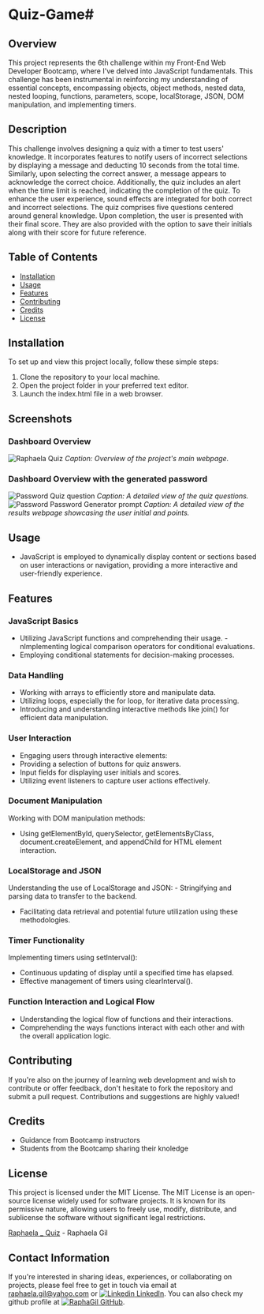 # Quiz-Game#

## Overview
 This project represents the 6th challenge within my Front-End Web Developer Bootcamp, where I've delved into JavaScript fundamentals. This challenge has been instrumental in reinforcing my understanding of essential concepts, encompassing objects, object methods, nested data, nested looping, functions, parameters, scope, localStorage, JSON, DOM manipulation, and implementing timers.

## Description
This challenge involves designing a quiz with a timer to test users' knowledge. It incorporates features to notify users of incorrect selections by displaying a message and deducting 10 seconds from the total time. Similarly, upon selecting the correct answer, a message appears to acknowledge the correct choice. Additionally, the quiz includes an alert when the time limit is reached, indicating the completion of the quiz. To enhance the user experience, sound effects are integrated for both correct and incorrect selections.
The quiz comprises five questions centered around general knowledge. Upon completion, the user is presented with their final score. They are also provided with the option to save their initials along with their score for future reference. 



## Table of Contents
- [Installation](#installation)
- [Usage](#usage)
- [Features](#features)
- [Contributing](#contributing)
- [Credits](#credits)
- [License](#license)

## Installation
To set up and view this project locally, follow these simple steps:

1. Clone the repository to your local machine.
2. Open the project folder in your preferred text editor.
3. Launch the index.html file in a web browser.

## Screenshots
### Dashboard Overview
![Raphaela Quiz](https://github.com/RaphaGil/Quiz-Game/assets/128820385/76c1ce31-622f-417f-8d7b-fb180c0f026f)
*Caption: Overview of the project's main webpage.*
### Dashboard Overview with the generated password
![Password Quiz question](https://github.com/RaphaGil/Quiz-Game/assets/128820385/e4dcf4a5-9911-47e4-9141-9fb0eee962f5)
*Caption: A detailed view of the quiz questions.*
![Password Password Generator prompt](https://github.com/RaphaGil/Quiz-Game/assets/128820385/c50f6646-0a57-4130-b984-d3d9b3bb3727)
*Caption: A detailed view of the results webpage showcasing the user initial and points.*

## Usage
- JavaScript is employed to dynamically display content or sections based on user interactions or navigation, providing a more interactive and user-friendly experience.

## Features
### JavaScript Basics
- Utilizing JavaScript functions and comprehending their usage.
-nImplementing logical comparison operators for conditional evaluations.
- Employing conditional statements for decision-making processes.
### Data Handling
- Working with arrays to efficiently store and manipulate data.
- Utilizing loops, especially the for loop, for iterative data processing.
- Introducing and understanding interactive methods like join() for efficient data manipulation.
### User Interaction
- Engaging users through interactive elements:
- Providing a selection of buttons for quiz answers.
- Input fields for displaying user initials and scores.
- Utilizing event listeners to capture user actions effectively.
### Document Manipulation
Working with DOM manipulation methods:
- Using getElementById, querySelector, getElementsByClass, document.createElement, and appendChild for HTML element interaction.
### LocalStorage and JSON
Understanding the use of LocalStorage and JSON:
- Stringifying and parsing data to transfer to the backend.
- Facilitating data retrieval and potential future utilization using these methodologies.
### Timer Functionality
Implementing timers using setInterval():
- Continuous updating of display until a specified time has elapsed.
- Effective management of timers using clearInterval().
### Function Interaction and Logical Flow
- Understanding the logical flow of functions and their interactions.
- Comprehending the ways functions interact with each other and with the overall application logic.


## Contributing
If you're also on the journey of learning web development and wish to contribute or offer feedback, don't hesitate to fork the repository and submit a pull request. Contributions and suggestions are highly valued!

## Credits
- Guidance from Bootcamp instructors
- Students from the Bootcamp sharing their knoledge

## License
This project is licensed under the MIT License. The MIT License is an open-source license widely used for software projects. It is known for its permissive nature, allowing users to freely use, modify, distribute, and sublicense the software without significant legal restrictions.

[Raphaela _ Quiz]() - Raphaela Gil 
## Contact Information
If you're interested in sharing ideas, experiences, or collaborating on projects, please feel free to get in touch via email at raphaela.gil@yahoo.com or [![Linkedin](https://i.stack.imgur.com/gVE0j.png) LinkedIn](https://www.linkedin.com/in/raphaela-do-amaral-gil-0a9bb945/ ). You can also check my github profile at [![RaphaGil](https://i.stack.imgur.com/tskMh.png) GitHub](https://github.com/RaphaGil).

